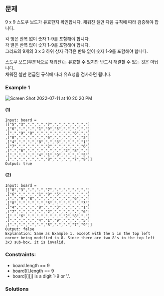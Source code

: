 ## 문제

9 x 9 스도쿠 보드가 유효한지 확인합니다. 채워진 셀만 다음 규칙에 따라 검증해야 합니다.

각 행은 반복 없이 숫자 1-9를 포함해야 합니다.<br/>
각 열은 반복 없이 숫자 1-9를 포함해야 합니다.<br/>
그리드의 9개의 3 x 3 하위 상자 각각은 반복 없이 숫자 1-9를 포함해야 합니다.<br/>

스도쿠 보드(부분적으로 채워진)는 유효할 수 있지만 반드시 해결할 수 있는 것은 아닙니다.<br/>
채워진 셀만 언급된 규칙에 따라 유효성을 검사하면 됩니다.<br/>

### Example 1
![Screen Shot 2022-07-11 at 10 20 20 PM](https://user-images.githubusercontent.com/88074487/178273586-8a857dac-9d03-4018-9e54-a707317e3ad4.png)<br/>
#### (1)
```
Input: board = 
[["5","3",".",".","7",".",".",".","."]
,["6",".",".","1","9","5",".",".","."]
,[".","9","8",".",".",".",".","6","."]
,["8",".",".",".","6",".",".",".","3"]
,["4",".",".","8",".","3",".",".","1"]
,["7",".",".",".","2",".",".",".","6"]
,[".","6",".",".",".",".","2","8","."]
,[".",".",".","4","1","9",".",".","5"]
,[".",".",".",".","8",".",".","7","9"]]
Output: true
```
#### (2)
```
Input: board = 
[["8","3",".",".","7",".",".",".","."]
,["6",".",".","1","9","5",".",".","."]
,[".","9","8",".",".",".",".","6","."]
,["8",".",".",".","6",".",".",".","3"]
,["4",".",".","8",".","3",".",".","1"]
,["7",".",".",".","2",".",".",".","6"]
,[".","6",".",".",".",".","2","8","."]
,[".",".",".","4","1","9",".",".","5"]
,[".",".",".",".","8",".",".","7","9"]]
Output: false
Explanation: Same as Example 1, except with the 5 in the top left corner being modified to 8. Since there are two 8's in the top left 3x3 sub-box, it is invalid.
```
### Constraints:

- board.length == 9
- board[i].length == 9
- board[i][j] is a digit 1-9 or '.'.

### Solutions
```javascript

```
